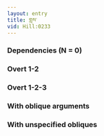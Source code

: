 ```yaml
---
layout: entry
title: གླས་
vid: Hill:0233
---
```

### Dependencies (N = 0)


### Overt 1-2


### Overt 1-2-3


### With oblique arguments


### With unspecified obliques
